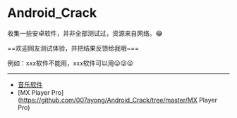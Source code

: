 # Android_Crack

收集一些安卓软件，并非全部测试过，资源来自网络。😂

==欢迎网友测试体验，并把结果反馈给我哦~==

例如：xxx软件不能用，xxx软件可以用😜😜😜

------

- [音乐软件](https://github.com/007ayong/Android_Crack/tree/master/music)
- [MX Player Pro](https://github.com/007ayong/Android_Crack/tree/master/MX Player Pro)

